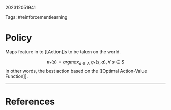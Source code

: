 202312051941

Tags: #reinforcementlearning 

# Policy
Maps feature in to [[Action]]s to be taken on the world.

$$
\pi_*(s) = argmax_{a \in A}\ q_*(s,a), \forall\ s \in S
$$
In other words, the best action based on the [[Optimal Action-Value Function]].

---
# References
